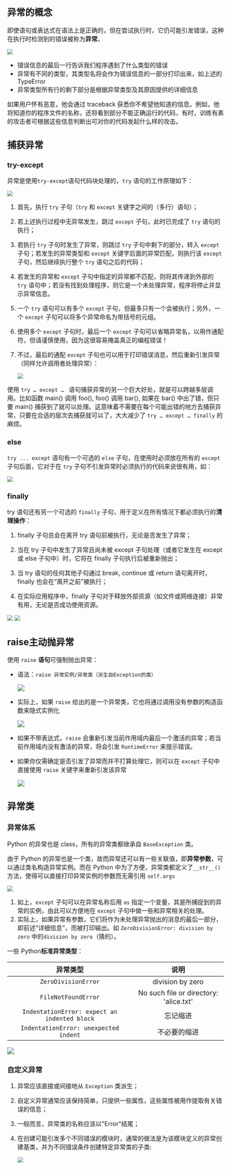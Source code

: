 ## 异常的概念

即使语句或表达式在语法上是正确的，但在尝试执行时，它仍可能引发错误，这种在执行时检测到的错误被称为**异常**。

<img src="../../resources/images/notebooks/Python/79.png" style="zoom:80%;" />

-   错误信息的最后一行告诉我们程序遇到了什么类型的错误
-   异常有不同的类型，其类型名将会作为错误信息的一部分打印出来，如上述的 TypeError
-   异常类型所有行的剩下部分是根据异常类型及其原因提供的详细信息

如果用户怀有恶意，他会通过 traceback 获悉你不希望他知道的信息。例如，他将知道你的程序文件的名称，还将看到部分不能正确运行的代码，有时，训练有素的攻击者可根据这些信息判断出可对你的代码发起什么样的攻击。

## 捕获异常

### try-except

异常是使用`try-except`语句代码块处理的，`try` 语句的工作原理如下：

<img src="../../resources/images/notebooks/Python/80.png" style="zoom:80%;" />

1. 首先，执行 `try` 子句（`try` 和 `except` 关键字之间的（多行）语句）；

2. 若上述执行过程中无异常发生，跳过 `except` 子句，此时已完成了 `try` 语句的执行；

3. 若执行 `try` 子句时发生了异常，则跳过 `try` 子句中剩下的部分，转入 `except` 子句；若发生的异常类型和 `except` 关键字后面的异常匹配，则执行该 `except` 子句，然后继续执行整个 `try` 语句之后的代码；

4. 若发生的异常和 `except` 子句中指定的异常都不匹配，则将其传递到外部的 `try` 语句中；若没有找到处理程序，则它是一个未处理异常，程序将停止并显示异常信息。

5. 一个 `try` 语句可以有多个 `except` 子句，但最多只有一个会被执行；另外，一个 `except` 子句可以将多个异常命名为带括号的元组。

6. 使用多个 `except` 子句时，最后一个 `except` 子句可以省略异常名，以用作通配符，但请谨慎使用，因为这很容易掩盖真正的编程错误！

7. 不过，最后的通配 `except` 子句也可以用于打印错误消息，然后重新引发异常（同样允许调用者处理异常）：

    <img src="../../resources/images/notebooks/Python/81.png" style="zoom:80%;" />

使用 `try … except … ` 语句捕获异常的另一个巨大好处，就是可以跨越多层调用。比如函数 main() 调用 foo(), foo() 调用 bar(), 如果在 bar() 中出了错，但只要 main() 捕获到了就可以处理。这意味着不需要在每个可能出错的地方去捕获异常，只要在合适的层次去捕获就可以了，大大减少了 `try … except … finally` 的麻烦。

### else

`try ... except` 语句有一个可选的 `else` 子句，在使用时必须放在所有的 `except` 子句后面，它对于在 `try` 子句不引发异常时必须执行的代码来说很有用，如：

<img src="../../resources/images/notebooks/Python/82.png" style="zoom:80%;" />

### finally

try 语句还有另一个可选的 `finally` 子句，用于定义在所有情况下都必须执行的**清理操作**：

1. finally 子句总会在离开 try 语句前被执行，无论是否发生了异常；

2. 当在 try 子句中发生了异常且尚未被 except 子句处理（或者它发生在 except 或 else 子句中）时，它将在 finally 子句执行后被重新抛出；

3. 当 try 语句的任何其他子句通过 break, continue 或 return 语句离开时，finally 也会在“离开之前”被执行；

4. 在实际应用程序中，finally 子句对于释放外部资源（如文件或网络连接）非常有用，无论是否成功使用资源。

<img src="../../resources/images/notebooks/Python/83.png" style="zoom:80%;" />

<img src="../../resources/images/notebooks/Python/84.png" style="zoom:80%;" />

## raise主动抛异常

使用 `raise` **语句**可强制抛出异常：

-   语法：`raise 异常实例/异常类（派生自Exception的类）`

    ![](../../resources/images/notebooks/Python/86.png)

-   实际上，如果 `raise` 给出的是一个异常类，它也将通过调用没有参数的构造函数来隐式实例化

    ![](../../resources/images/notebooks/Python/87.png)

-   如果不带表达式，`raise` 会重新引发当前作用域内最后一个激活的异常；若当前作用域内没有激活的异常，将会引发 `RuntimeError` 来提示错误。

-   如果你仅需确定是否引发了异常而并不打算处理它，则可以在 `except` 子句中直接使用 `raise` 关键字来重新引发该异常

    ![](../../resources/images/notebooks/Python/88.png)

## 异常类

### 异常体系

Python 的异常也是 class，所有的异常类都继承自 `BaseException` 类。

由于 Python 的异常也是一个类，故而异常还可以有一些关联值，即**异常参数**，可以通过类名构造异常实例。而在 Python 中为了方便，异常类都定义了`__str__()`方法，使得可以直接打印异常实例的参数而无需引用 `self.args`

<img src="../../resources/images/notebooks/Python/85.png" style="zoom:80%;" />

1. 如上，`except` 子句可以在异常名称后用 `as` 指定一个变量，其是所捕捉到的异常的实例，由此可以方便地在 `except` 子句中做一些和异常相关的处理。
2. 实际上，如果异常有参数，它们将作为未处理异常抛出的消息的最后一部分，即前述“详细信息”，而被打印输出。如 `ZeroDivisionError: division by zero` 中的`division by zero`（猜的）。

一些 Python**标准异常类型**：

|                   异常类型                   |                  说明                  |
| :------------------------------------------: | :------------------------------------: |
|             `ZeroDivisionError`              |            division by zero            |
|             `FileNotFoundError`              | No such file or directory: 'alice.txt' |
| `IndentationError: expect an indented block` |                忘记缩进                |
|    `IndentationError: unexpected indent`     |              不必要的缩进              |

![](../../resources/images/notebooks/Python/90.png)

### 自定义异常

1. 异常应该直接或间接地从 `Exception` 类派生；

2. 自定义异常通常应该保持简单，只提供一些属性，这些属性被用作提取有关错误的信息；

3. 一般而言，异常类的名称应该以"Error"结尾；

4. 在创建可能引发多个不同错误的模块时，通常的做法是为该模块定义的异常创建基类，并为不同错误条件创建特定异常类的子类:

    <img src="../../resources/images/notebooks/Python/89.png" style="zoom:80%;" />

